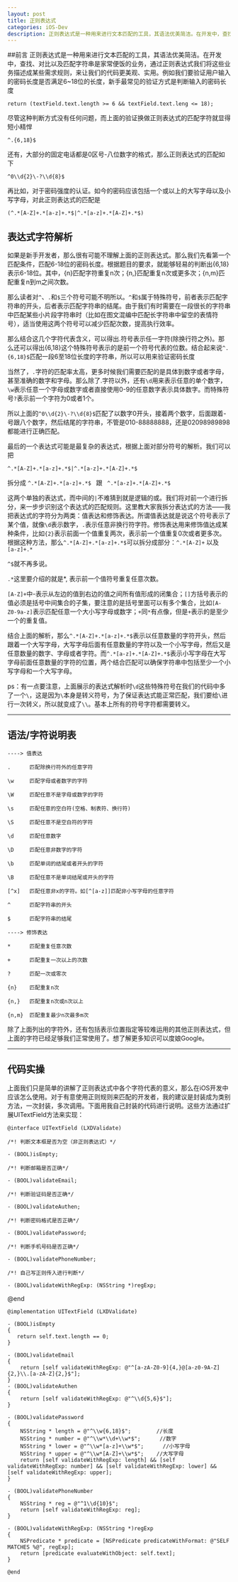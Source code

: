 ```yaml
---
layout: post
title: 正则表达式
categories: iOS-Dev
description: 正则表达式是一种用来进行文本匹配的工具，其语法优美简洁。在开发中，查找、对比以及匹配字符串是家常便饭的业务，通过正则表达式我们将这些业务描述成某些需求规则，来让我们的代码更美观、实用。
---
```



##前言
正则表达式是一种用来进行文本匹配的工具，其语法优美简洁。在开发中，查找、对比以及匹配字符串是家常便饭的业务，通过正则表达式我们将这些业务描述成某些需求规则，来让我们的代码更美观、实用。例如我们要验证用户输入的密码长度是否满足6~18位的长度，新手最常见的验证方式是判断输入的密码长度

	return (textField.text.length >= 6 && textField.text.leng <= 18);

尽管这种判断方式没有任何问题，而上面的验证换做正则表达式的匹配字符就显得短小精悍

	^.{6,18}$

还有，大部分的固定电话都是0区号-八位数字的格式，那么正则表达式的匹配如下

	^0\\d{2}\-?\\d{8}$

再比如，对于密码强度的认证。如今的密码应该包括一个或以上的大写字母以及小写字母，对此正则表达式的匹配是

	(^.*[A-Z]+.*[a-z]+.*$|^.*[a-z]+.*[A-Z]+.*$)



## 表达式字符解析

如果是新手开发者，那么很有可能不理解上面的正则表达式。那么我们先看第一个匹配条件，匹配6-18位的密码长度。根据题目的要求，就能够轻易的判断出{6,18}表示6-18位。其中，{n}匹配字符重复n次；{n,}匹配重复n次或更多次；{n,m}匹配重复n到m之间次数。

那么读者对`^`、`.`和`$`三个符号可能不明所以。`^`和`$`属于特殊符号，前者表示匹配字符串的开头，后者表示匹配字符串的结尾。由于我们有时需要在一段很长的字符串中匹配某些小片段字符串时（比如在图文混编中匹配长字符串中留空的表情符号），适当使用这两个符号可以减少匹配次数，提高执行效率。

那么结合这几个字符代表含义，可以得出.符号表示任一字符(除换行符之外)。那么还可以得出{6,18}这个特殊符号表示的是前一个符号代表的位数。结合起来说`^.{6,18}$`匹配一段6至18位长度的字符串，所以可以用来验证密码长度



当然了，`.`字符的匹配率太高，更多时候我们需要匹配的是具体到数字或者字母，甚至准确的数字和字母。那么除了.字符以外，还有`\d`用来表示任意的单个数字，`\w`表示任意一个字母或数字或者直接使用0-9的任意数字表示具体数字。而特殊符号`?`表示前一个字符为0或者1个。

所以上面的`^0\\d{2}\-?\\d{8}$`匹配了以数字0开头，接着两个数字，后面跟着-号跟八个数字，然后结尾的字符串，不管是010-88888888，还是02098989898都能进行正确匹配。



最后的一个表达式可能是最复杂的表达式，根据上面对部分符号的解析。我们可以把

	^.*[A-Z]+.*[a-z]+.*$|^.*[a-z]+.*[A-Z]+.*$

拆分成  `^.*[A-Z]+.*[a-z]+.*$ ` 跟 ` ^.*[a-z]+.*[A-Z]+.*$`

这两个单独的表达式，而中间的`|`不难猜到就是逻辑的或。我们将对前一个进行拆分，来一步步识别这个表达式的匹配规则。这里教大家我拆分表达式的方法——我把表达式的字符分为两类：值表达和修饰表达。所谓值表达就是说这个符号表示了某个值，就像`\d`表示数字，`.`表示任意非换行符字符。修饰表达用来修饰值达成某种条件，比如`{2}`表示前面一个值重复两次，表示前一个值重复0次或者更多次。根据这种方法，那么`^.*[A-Z]+.*[a-z]+.*$`可以拆分成部分：`^.*[A-Z]+` 以及` [a-z]+.*`

`^$`就不再多说。

`.*`这里要介绍的就是*, 表示前一个值符号重复任意次数。

`[A-Z]+`中-表示从左边的值到右边的值之间所有值形成的闭集合；`[]`方括号表示的值必须是括号中间集合的子集，要注意的是括号里面可以有多个集合，比如`[A-Z0-9a-z]`表示匹配任意一个大小写字母或数字；`+`同`*`有点像，但是`+`表示的是至少一个的重复值。

结合上面的解析，那么`^.*[A-Z]+.*[a-z]+.*$`表示以任意数量的字符开头，然后跟着一个大写字母，大写字母后面有任意数量的字符以及一个小写字母，然后又是任意数量的数字、字母或者字符。而`^.*[a-z]+.*[A-Z]+.*$`表示小写字母在大写字母前面任意数量的字符的位置，两个结合匹配可以确保字符串中包括至少一个小写字母和一个大写字母。

ps：有一点要注意，上面展示的表达式解析时`\d`这些特殊符号在我们的代码中多了一个`\`，这是因为`\`本身是转义符号，为了保证表达式能正常匹配，我们要给`\`进行一次转义，所以就变成了`\\`。基本上所有的符号字符都需要转义。

***

## 语法/字符说明表

	----> 值表达

	.      匹配除换行符外的任意字符

	\w     匹配字母或者数字的字符

	\W     匹配任意不是字母或数字的字符

	\s     匹配任意的空白符(空格、制表符、换行符)

	\S     匹配任意不是空白符的字符

	\d     匹配任意数字

	\D     匹配任意非数字的字符

	\b     匹配单词的结尾或者开头的字符

	\B     匹配任意不是单词结尾或开头的字符

	[^x]   匹配任意非x的字符。如[^[a-z]]匹配非小写字母的任意字符

	^      匹配字符串的开头

	$      匹配字符串的结尾

	----> 修饰表达

	*	   匹配重复任意次数

	+ 	   匹配重复一次以上的次数

	?      匹配一次或零次

	{n}    匹配重复n次

	{n,}   匹配重复n次或n次以上

	{n,m}  匹配重复最少n次最多m次

除了上面列出的字符外，还有包括表示位置指定等较难运用的其他正则表达式，但上面的字符已经足够我们正常使用了。想了解更多知识可以度娘Google。

***

## 代码实操

上面我们只是简单的讲解了正则表达式中各个字符代表的意义，那么在iOS开发中应该怎么使用。对于有意使用正则规则来匹配的开发者，我的建议是封装成为类别方法，一次封装，多次调用。下面用我自己封装的代码进行说明。这些方法通过扩展UITextField方法来实现：

	@interface UITextField (LXDValidate)

	/*! 判断文本框是否为空（非正则表达式）*/

	- (BOOL)isEmpty;

	/*! 判断邮箱是否正确*/

	- (BOOL)validateEmail;

	/*! 判断验证码是否正确*/

	- (BOOL)validateAuthen;

	/*! 判断密码格式是否正确*/

	- (BOOL)validatePassword;

	/*! 判断手机号码是否正确*/

	- (BOOL)validatePhoneNumber;

	/*! 自己写正则传入进行判断*/

	- (BOOL)validateWithRegExp: (NSString *)regExp;

@end



	@implementation UITextField (LXDValidate)

	- (BOOL)isEmpty
	{
	   return self.text.length == 0;
	}

	- (BOOL)validateEmail
	{
		return [self validateWithRegExp: @"^[a-zA-Z0-9]{4,}@[a-z0-9A-Z]{2,}\\.[a-zA-Z]{2,}$"];
	}
	- (BOOL)validateAuthen
	{
		return [self validateWithRegExp: @"^\\d{5,6}$"];
	}
	
	- (BOOL)validatePassword
	{
		NSString * length = @"^\\w{6,18}$";        //长度
    	NSString * number = @"^\\w*\\d+\\w*$";      //数字
    	NSString * lower = @"^\\w*[a-z]+\\w*$";      //小写字母
    	NSString * upper = @"^\\w*[A-Z]+\\w*$";    //大写字母
    	return [self validateWithRegExp: length] && [self validateWithRegExp: number] && [self validateWithRegExp: lower] && [self validateWithRegExp: upper];
	}

	- (BOOL)validatePhoneNumber
	{
		NSString * reg = @"^1\\d{10}$"; 
    	return [self validateWithRegExp: reg];
	}

	- (BOOL)validateWithRegExp: (NSString *)regExp
	{
	    NSPredicate * predicate = [NSPredicate predicateWithFormat: @"SELF MATCHES %@", regExp];
		return [predicate evaluateWithObject: self.text];
	}

	@end

